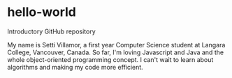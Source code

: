 # hello-world
Introductory GitHub repository

My name is Setti Villamor, a first year Computer Science student at Langara College, Vancouver, Canada. So far, I'm loving Javascript and Java and the whole object-oriented programming concept. I can't wait to learn about algorithms and making my code more efficient.
